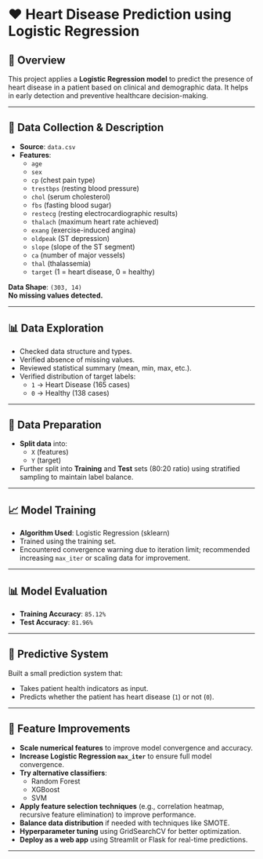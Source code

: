 # ❤️ Heart Disease Prediction using Logistic Regression

## 📌 Overview
This project applies a **Logistic Regression model** to predict the presence of heart disease in a patient based on clinical and demographic data. It helps in early detection and preventive healthcare decision-making.

---

## 📂 Data Collection & Description

- **Source**: `data.csv`
- **Features**:
  - `age`
  - `sex`
  - `cp` (chest pain type)
  - `trestbps` (resting blood pressure)
  - `chol` (serum cholesterol)
  - `fbs` (fasting blood sugar)
  - `restecg` (resting electrocardiographic results)
  - `thalach` (maximum heart rate achieved)
  - `exang` (exercise-induced angina)
  - `oldpeak` (ST depression)
  - `slope` (slope of the ST segment)
  - `ca` (number of major vessels)
  - `thal` (thalassemia)
  - `target` (1 = heart disease, 0 = healthy)

**Data Shape**: `(303, 14)`  
**No missing values detected.**

---

## 📊 Data Exploration

- Checked data structure and types.
- Verified absence of missing values.
- Reviewed statistical summary (mean, min, max, etc.).
- Verified distribution of target labels:
  - `1` → Heart Disease (165 cases)
  - `0` → Healthy (138 cases)

---

## 📌 Data Preparation

- **Split data** into:
  - `X` (features)
  - `Y` (target)
- Further split into **Training** and **Test** sets (80:20 ratio) using stratified sampling to maintain label balance.

---

## 📈 Model Training

- **Algorithm Used**: Logistic Regression (sklearn)
- Trained using the training set.
- Encountered convergence warning due to iteration limit; recommended increasing `max_iter` or scaling data for improvement.

---

## 📊 Model Evaluation

- **Training Accuracy**: `85.12%`
- **Test Accuracy**: `81.96%`

---

## 🔮 Predictive System

Built a small prediction system that:
- Takes patient health indicators as input.
- Predicts whether the patient has heart disease (`1`) or not (`0`).

---

## 🚀 Feature Improvements

- **Scale numerical features** to improve model convergence and accuracy.
- **Increase Logistic Regression `max_iter`** to ensure full model convergence.
- **Try alternative classifiers**:
  - Random Forest
  - XGBoost
  - SVM
- **Apply feature selection techniques** (e.g., correlation heatmap, recursive feature elimination) to improve performance.
- **Balance data distribution** if needed with techniques like SMOTE.
- **Hyperparameter tuning** using GridSearchCV for better optimization.
- **Deploy as a web app** using Streamlit or Flask for real-time predictions.

---

